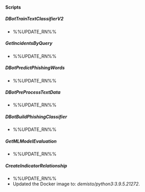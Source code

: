 
#### Scripts
##### DBotTrainTextClassifierV2
- %%UPDATE_RN%%
##### GetIncidentsByQuery
- %%UPDATE_RN%%
##### DBotPredictPhishingWords
- %%UPDATE_RN%%
##### DBotPreProcessTextData
- %%UPDATE_RN%%
##### DBotBuildPhishingClassifier
- %%UPDATE_RN%%
##### GetMLModelEvaluation
- %%UPDATE_RN%%
##### CreateIndicatorRelationship
- %%UPDATE_RN%%
- Updated the Docker image to: *demisto/python3:3.9.5.21272*.
